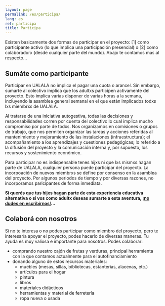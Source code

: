 ```yaml
---
layout: page
permalink: /es/participa/
lang: es
ref: participa
title: Participa
---
```


Existen basicamente dos formas de participar en el proyecto: [1] como participante activo (lo que implica una participación presencial) o [2] como colaboradorx (desde cualquier parte del mundo). Abajo te contamos mas al respecto...

## Sumáte como participante

Participar en UALALA no implica el pagar una cuota o arancel. Sin embargo, sumarte al colectivo implica que los adultxs participen activamente del proyecto. Esto implica varias disponer de varias horas a la semana, incluyendo la asamblea general semanal en el que están implicados todxs lxs miembrxs de UALALA.

Al tratarse de una iniciativa autogestiva, todas las decisiones y responsabilidades corren por cuenta del colectivo lo cual implica mucho compromiso por parte de todxs. Nos organizamos en comisiones o grupos de trabajo, que nos permiten organizar las tareas y acciones referidas al mantenimiento y mejoramiento de las instalaciones (infraestructura); el acompañamiento a los aprendizajes y cuestiones pedagógicas; lo referido a la difusión del proyecto y la comunicación interna y, por supuesto, los recursos y sostenimiento económico.

Para participar no es indispensable tenes hijxs ni que lxs mismxs hagan parte de UALALA, cualquier persona puede participar del proyecto. La incorpoación de nuevos miembrxs se define por consenso en la asamblea del proyecto. Por algunos periodos de tiempo y por diversas razones, no incorporamos paricipantes de forma inmediata.

**Si querés que tus hijxs hagan parte de esta experiencia educativa alternativa o si vos como adultx deseas sumarte a esta aventura, [¡no dudes en escribirnos!](/es/contacto)...**

## Colaborá con nosotros

Si no te interesa o no podes participar como miembro del proyecto, pero te interesaría apoyar el proyecto, podes hacerlo de diversas maneras. Tu ayuda es muy valiosa e importante para nosotros. Podes colaborar:

* comprando nuestro cajón de frutas y verduras, principal herramienta con la que contamos actualmente para el autofinanciamiento
* donando alguno de estos recursos materiales:
  * muebles (mesas, sillas, bibliotecas, estanterias, alacenas, etc.)
  * artículos para el hogar
  * pintura
  * libros
  * materiales didácticos
  * herramientas y material de ferretería
  * ropa nueva o usada
